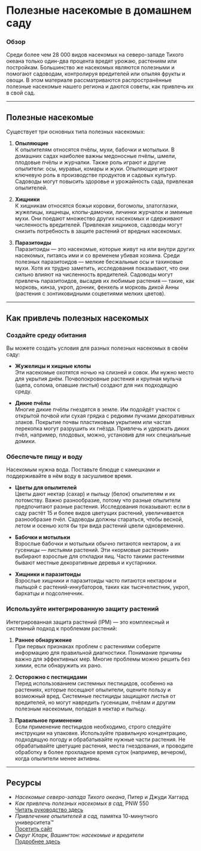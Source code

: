 # Полезные насекомые в домашнем саду

### Обзор

Среди более чем 28 000 видов насекомых на северо-западе Тихого океана только один-два процента вредят урожаю, растениям или постройкам. Большинство же насекомых являются полезными и помогают садоводам, контролируя вредителей или опыляя фрукты и овощи. В этом материале рассматриваются распространённые полезные насекомые нашего региона и даются советы, как привлечь их в свой сад.

---

## Полезные насекомые

Существует три основных типа полезных насекомых:

1. **Опыляющие**  
   К опылителям относятся пчёлы, мухи, бабочки и мотыльки. В домашних садах наиболее важны медоносные пчёлы, шмели, плодовые пчёлы и журчалки. Также роль играют и другие опылители: осы, муравьи, комары и жуки. Опыляющие играют ключевую роль в производстве продуктов и садовых культур. Садоводы могут повысить здоровье и урожайность сада, привлекая опылителей.

2. **Хищники**  
   К хищникам относятся божьи коровки, богомолы, златоглазки, жужелицы, хищнецы, клопы-дамочки, личинки журчалок и змеиные мухи. Они поедают множество других насекомых и сдерживают численность вредителей. Привлекая хищников, садоводы могут снизить потребность в защите растений от вредных насекомых.

3. **Паразитоиды**  
   Паразитоиды — это насекомые, которые живут на или внутри других насекомых, питаясь ими и со временем убивая хозяина. Среди полезных паразитоидов — мелкие бесжальные осы и тахиновые мухи. Хотя их трудно заметить, исследования показывают, что они сильно влияют на численность вредителей. Садоводы могут привлечь паразитоидов, высадив их любимые растения — такие, как морковь, кинза, укроп, донник, фенхель и морковь дикой Анны (растения с зонтиковидными соцветиями мелких цветов).

---

## Как привлечь полезных насекомых

### Создайте среду обитания

Вы можете создать условия для разных полезных насекомых в своём саду:

- **Жужелицы и хищные клопы**  
  Эти насекомые охотятся ночью на слизней и совок. Им нужно место для укрытия днём. Почвопокровные растения и крупная мульча (щепа, солома, опавшие листья) создают для них подходящую среду.

- **Дикие пчёлы**  
  Многие дикие пчёлы гнездятся в земле. Им подойдёт участок с открытой почвой или сухая грядка с редкими пучками декоративных злаков. Покрытие почвы пластиковым укрытием или частая перекопка могут разрушить их гнёзда. Привлечь и удержать диких пчёл, например, плодовых, можно, установив для них специальные домики.

### Обеспечьте пищу и воду

Насекомым нужна вода. Поставьте блюдце с камешками и поддерживайте в нём воду в засушливое время.

- **Цветы для опылителей**  
  Цветы дают нектар (сахар) и пыльцу (белок) опылителям и их потомству. Важно разнообразие, потому что разные опылители предпочитают разные растения. Исследования показывают: если в саду растёт 15 и более видов цветущих растений, увеличивается разнообразие пчёл. Садоводы должны стараться, чтобы весной, летом и осенью хотя бы три вида растений цвели одновременно.

- **Бабочки и мотыльки**  
  Взрослые бабочки и мотыльки обычно питаются нектаром, а их гусеницы — листьями растений. Эти «кормовые растения» выбирают взрослые для откладки яиц. Часто такими растениями бывают местные декоративные деревья и кустарники.

- **Хищники и паразитоиды**  
  Взрослые хищники и паразитоиды часто питаются нектаром и пыльцой с растений-инкубаторов, таких как тысячелистник, укроп, бархатцы и подсолнечник.

### Используйте интегрированную защиту растений

Интегрированная защита растений (IPM) — это комплексный и системный подход к проблемам растений:

1. **Раннее обнаружение**  
   При первых признаках проблем с растениями соберите информацию для правильной диагностики. Понимание причины важно для эффективных мер. Многие проблемы можно решить без химии, если обнаружить их рано.

2. **Осторожно с пестицидами**  
   Перед использованием системных пестицидов, особенно на растениях, которые посещают опылители, оцените пользу и возможный вред. Системные пестициды защищают листья от вредителей, но могут навредить гусеницам, пчёлам и другим полезным насекомым, попадая в нектар и пыльцу.

3. **Правильное применение**  
   Если применение пестицидов необходимо, строго следуйте инструкции на упаковке. Используйте правильную концентрацию, подходящую погоду и обрабатывайте нужные части растения. Не обрабатывайте цветущие растения, места гнездования, и проводите обработку в более прохладное время суток (например, вечером), когда опылители менее активны.

---

## Ресурсы

- *Насекомые северо-запада Тихого океана*, Питер и Джуди Хаггард
- *Как привлечь полезных насекомых в сад*, PNW 550  
  [Читать руководство здесь](http://ir.library.oregonstate.edu/xmlui/bitstream/handle/1957/38715/pnw550.pdf)
- *Привлечение опылителей в сад*, памятка 10-минутного университета™  
  [Посетить сайт](https://www.cmastergardeners.org)
- *Округ Кларк, Вашингтон: насекомые и вредители*  
  [Подробнее здесь](http://www.co.clark.wa.us/recycle/documents/BadBugs.pdf)
